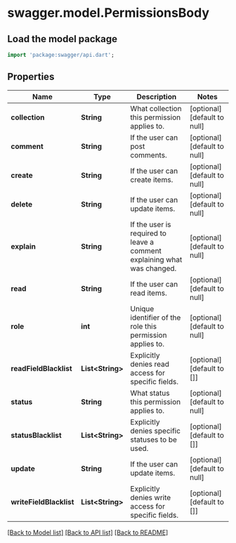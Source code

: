 # swagger.model.PermissionsBody

## Load the model package
```dart
import 'package:swagger/api.dart';
```

## Properties
Name | Type | Description | Notes
------------ | ------------- | ------------- | -------------
**collection** | **String** | What collection this permission applies to. | [optional] [default to null]
**comment** | **String** | If the user can post comments. | [optional] [default to null]
**create** | **String** | If the user can create items. | [optional] [default to null]
**delete** | **String** | If the user can update items. | [optional] [default to null]
**explain** | **String** | If the user is required to leave a comment explaining what was changed. | [optional] [default to null]
**read** | **String** | If the user can read items. | [optional] [default to null]
**role** | **int** | Unique identifier of the role this permission applies to. | [optional] [default to null]
**readFieldBlacklist** | **List&lt;String&gt;** | Explicitly denies read access for specific fields. | [optional] [default to []]
**status** | **String** | What status this permission applies to. | [optional] [default to null]
**statusBlacklist** | **List&lt;String&gt;** | Explicitly denies specific statuses to be used. | [optional] [default to []]
**update** | **String** | If the user can update items. | [optional] [default to null]
**writeFieldBlacklist** | **List&lt;String&gt;** | Explicitly denies write access for specific fields. | [optional] [default to []]

[[Back to Model list]](../README.md#documentation-for-models) [[Back to API list]](../README.md#documentation-for-api-endpoints) [[Back to README]](../README.md)


